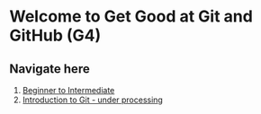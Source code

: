# Welcome to Get Good at Git and GitHub (G4)

##  Navigate here
1.  [Beginner to Intermediate](/docs/beginner-intermediate/)
2.  [Introduction to Git - under processing](#)

